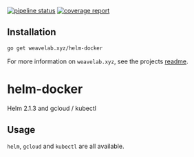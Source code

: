[![pipeline status](https://gitlab.getweave.com/weave-lab/ops/helm-docker/badges/master/pipeline.svg)](https://gitlab.getweave.com/weave-lab/ops/helm-docker/commits/master)
[![coverage report](https://gitlab.getweave.com/weave-lab/ops/helm-docker/badges/master/coverage.svg)](https://gitlab.getweave.com/weave-lab/ops/helm-docker/commits/master)

## Installation
```bash
go get weavelab.xyz/helm-docker
```

For more information on `weavelab.xyz`, see the projects [readme](https://gitlab.getweave.com/weave-lab/ops/xyz/blob/master/README.md).

# helm-docker

Helm 2.1.3 and gcloud / kubectl

## Usage

`helm`, `gcloud` and `kubectl` are all available.

